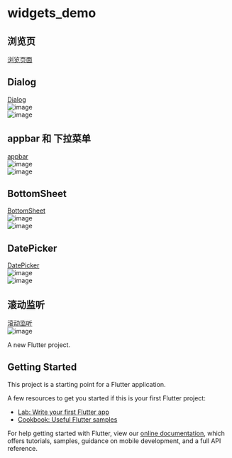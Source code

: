 # widgets_demo

  ## 浏览页
   [ 浏览页面 ]( https://github.com/pheromone/Flutter_learn_demo/blob/master/%E5%9F%BA%E7%A1%80Widget/widgets_demo/lib/main.dart )    <br/>

   ## Dialog
   [ Dialog ]( https://github.com/pheromone/Flutter_learn_demo/blob/master/%E5%9F%BA%E7%A1%80Widget/widgets_demo/lib/widgets/dialog_widget.dart )    <br/>
   ![image](https://github.com/pheromone/Flutter_learn_demo/blob/master/%E5%9F%BA%E7%A1%80Widget/widgets_demo/Dialog1.png) <br/>
   ![image](https://github.com/pheromone/Flutter_learn_demo/blob/master/%E5%9F%BA%E7%A1%80Widget/widgets_demo/Dialog2.png) <br/>

   ## appbar 和 下拉菜单
   [ appbar ]( https://github.com/pheromone/Flutter_learn_demo/blob/master/%E5%9F%BA%E7%A1%80Widget/widgets_demo/lib/widgets/appbar_widget.dart )    <br/>
   ![image](https://github.com/pheromone/Flutter_learn_demo/blob/master/%E5%9F%BA%E7%A1%80Widget/widgets_demo/appBar1.png) <br/>
   ![image](https://github.com/pheromone/Flutter_learn_demo/blob/master/%E5%9F%BA%E7%A1%80Widget/widgets_demo/appBar2.png) <br/>
   
   ## BottomSheet
   [ BottomSheet ]( https://github.com/pheromone/Flutter_learn_demo/blob/master/%E5%9F%BA%E7%A1%80Widget/widgets_demo/lib/widgets/bottomsheet_widget.dart )    <br/>
   ![image](https://github.com/pheromone/Flutter_learn_demo/blob/master/%E5%9F%BA%E7%A1%80Widget/widgets_demo/BottomSheet1.png) <br/>
   ![image](https://github.com/pheromone/Flutter_learn_demo/blob/master/%E5%9F%BA%E7%A1%80Widget/widgets_demo/BottomSheet2.png) <br/>
   
  ## DatePicker
   [ DatePicker ]( https://github.com/pheromone/Flutter_learn_demo/blob/master/%E5%9F%BA%E7%A1%80Widget/widgets_demo/lib/widgets/datepicker_widget.dart )    <br/>
   ![image](https://github.com/pheromone/Flutter_learn_demo/blob/master/%E5%9F%BA%E7%A1%80Widget/widgets_demo/DatePicker1.png) <br/>
   ![image](https://github.com/pheromone/Flutter_learn_demo/blob/master/%E5%9F%BA%E7%A1%80Widget/widgets_demo/DatePicker2.png) <br/>
   
 ## 滚动监听
   [ 滚动监听 ]( https://github.com/pheromone/Flutter_learn_demo/blob/master/%E5%9F%BA%E7%A1%80Widget/widgets_demo/lib/widgets/notification_scroll.dart )    <br/>
   ![image](https://github.com/pheromone/Flutter_learn_demo/blob/master/%E5%9F%BA%E7%A1%80Widget/widgets_demo/%E6%BB%9A%E5%8A%A8%E7%9B%91%E5%90%AC.png) <br/>
   
   
   
   

A new Flutter project.

## Getting Started

This project is a starting point for a Flutter application.

A few resources to get you started if this is your first Flutter project:

- [Lab: Write your first Flutter app](https://flutter.dev/docs/get-started/codelab)
- [Cookbook: Useful Flutter samples](https://flutter.dev/docs/cookbook)

For help getting started with Flutter, view our
[online documentation](https://flutter.dev/docs), which offers tutorials,
samples, guidance on mobile development, and a full API reference.
